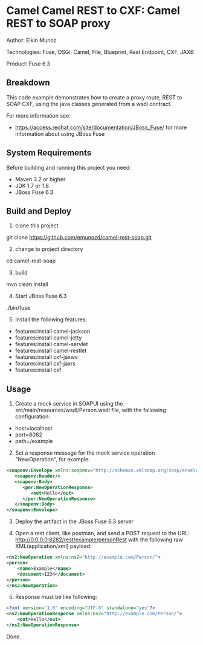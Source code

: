 ﻿Camel Camel REST to CXF: Camel REST to SOAP proxy
=====================================================================

Author: Elkin Munoz

Technologies: Fuse, OSGi, Camel, File, Blueprint, Rest Endpoint, CXF, JAXB

Product: Fuse 6.3

Breakdown
---------
This code example demonstrates how to create a proxy route, REST to SOAP CXF, using the java classes generated from a wsdl contract.

For more information see:

* <https://access.redhat.com/site/documentation/JBoss_Fuse/> for more information about using JBoss Fuse

System Requirements
-------------------
Before building and running this project you need:

* Maven 3.2 or higher
* JDK 1.7 or 1.8
* JBoss Fuse 6.3

Build and Deploy
----------------

1) clone this project

git clone https://github.com/emunozd/camel-rest-soap.git

2) change to project directory

cd camel-rest-soap

3) build

mvn clean install

4) Start JBoss Fuse 6.3

./bin/fuse

5) Install the following features:

* features:install camel-jackson
* features:install camel-jetty
* features:install camel-servlet
* features:install camel-restlet
* features:install cxf-jaxws
* features:install cxf-jaxrs
* features:install cxf

Usage
-----

1) Create a mock service in SOAPUI using the src/main/resources/wsdl/Person.wsdl file, with the following configuration:

* host=localhost
* port=8082
* path=/example

2) Set a response message for the mock service operation "NewOperation", for example:
```xml
<soapenv:Envelope xmlns:soapenv="http://schemas.xmlsoap.org/soap/envelope/" xmlns:per="http://example.com/Person/">
   <soapenv:Header/>
   <soapenv:Body>
      <per:NewOperationResponse>
         <out>Hello</out>
      </per:NewOperationResponse>
   </soapenv:Body>
</soapenv:Envelope>
```
3) Deploy the artifact in the JBoss Fuse 6.3 server

4) Open a rest client, like postman, and send a POST request to the URL: http://0.0.0.0:8282/rest/example/personRest with the following raw XML(application/xml) payload:
```xml
<ns2:NewOperation xmlns:ns2="http://example.com/Person/">
<person>
	<name>Example</name>
	<document>1234</document>
</person>
</ns2:NewOperation>
```
5) Response must be like following:
```xml
<?xml version="1.0" encoding="UTF-8" standalone="yes"?>
<ns2:NewOperationResponse xmlns:ns2="http://example.com/Person/">
    <out>Hello</out>
</ns2:NewOperationResponse>
```
Done.

